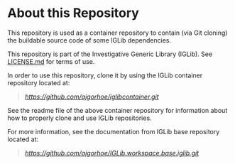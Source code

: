
# About this Repository

This repository is used as a container repository to contain (via Git cloning) the buildable source code of some IGLib dependencies.

This repository is part of the Investigative Generic Library (IGLib). See [LICENSE.md](./LICENSE.md) for terms of use.

In order to use this repository, clone it by using the IGLib container repository located at:

> *https://github.com/ajgorhoe/iglibcontainer.git*

See the readme file of the above container repository for information about how to properly clone and use IGLib repositories.

For more information, see the documentation from IGLib base repository located at:

> *https://github.com/ajgorhoe/IGLib.workspace.base.iglib.git*

